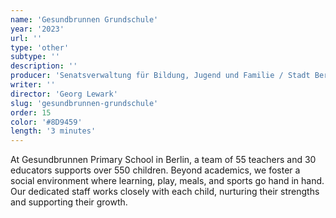 ```yaml
---
name: 'Gesundbrunnen Grundschule'
year: '2023'
url: ''
type: 'other'
subtype: ''
description: ''
producer: 'Senatsverwaltung für Bildung, Jugend und Familie / Stadt Berlin'
writer: ''
director: 'Georg Lewark'
slug: 'gesundbrunnen-grundschule'
order: 15
color: '#8D9459'
length: '3 minutes'
---
```


<script>
  import ExternalLink from '$lib/components/Link/ExternalLink.svelte';
  import Link from '$lib/components/Link/Link.svelte';
</script>

At Gesundbrunnen Primary School in Berlin, a team of 55 teachers and 30 educators supports over 550 children. Beyond academics, we foster a social environment where learning, play, meals, and sports go hand in hand. Our dedicated staff works closely with each child, nurturing their strengths and supporting their growth.
